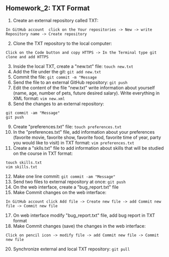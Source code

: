 ## Homework_2: TXT Format
1. Create an external repository called TXT:
```
In GitHub account  click on the Your repositories -> New -> write Repository name -> Create repository
```
2. Clone the TXT repository to the local computer:
```
Click on the Code button and copy HTTPS -> In the Terminal type git clone and add HTTPS
```
3. Inside the local TXT, create a "new.txt" file: `touch new.txt`
4. Add the file under the git: `git add new.txt`
5. Commit the file: `git commit -m "Message`
6. Send the file to an external GitHub repository: `git push`
7. Edit the content of the file "new.txt" write information about yourself (name, age, number of pets, future desired salary). Write everything in XML format: `vim new.xml`
8. Send the changes to an external repository:
```
git commit -am "Message"
git push
```
9. Create "preferences.txt" file: `touch preferences.txt`
10. In the "preferences.txt" file, add information about your preferences (favorite movie, favorite show, favorite food, favorite time of year, party you would like to visit) in TXT format: `vim preferences.txt`
11. Create a "sklls.txt" file to add information about skills that will be studied on the course in TXT format:
```
touch skills.txt
vim skills.txt
```
12. Make one line commit: `git commit -am "Message"`
13. Send two files to external repository at once: `git push`
14. On the web interface, create a "bug_report.txt" file
15. Make Commit changes on the web interface:
```
In GitHub account click Add file -> Create new file -> add Commit new file -> Commit new file
```
17. On web interface modify "bug_report.txt" file, add bug report in TXT format
18. Make Commit changes (save) the changes in the web interface:
```
Сlick on pencil icon -> modify file -> add Commit new file -> Commit new file
```
20. Synchronize external and local TXT repository: `git pull`
